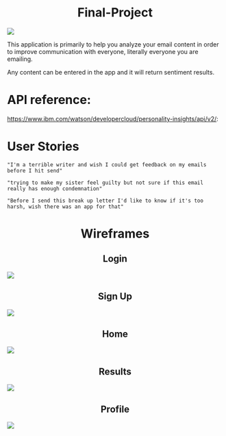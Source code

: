 <h1 align="center"> Final-Project </h1>

![](https://media.giphy.com/media/9nt9NckauzqJG/source.gif)


This application is primarily to help you analyze your email content in order to improve communication with everyone, literally everyone you are emailing.

Any content can be entered in the app and it will return sentiment results.


# API reference:

https://www.ibm.com/watson/developercloud/personality-insights/api/v2/:

# User Stories

`"I'm a terrible writer and wish I could get feedback on my emails before I hit send"`

`"trying to make my sister feel guilty but not sure if this email really has enough condemnation"`

`"Before I send this break up letter I'd like to know if it's too harsh, wish there was an app for that"`



<h1 align="center"> Wireframes  </h1>

<h2 align="center"> Login  </h2> 
 
![](http://i.imgur.com/hatCEZq.png)
        
 <h2 align="center"> Sign Up  </h2> 
  
![](http://i.imgur.com/ju1HNdW.png)
 
 <h2 align="center"> Home  </h2> 
 
![](http://i.imgur.com/rdRjusn.png)
 <h2 align="center"> Results  </h2> 
 
![](http://i.imgur.com/FFlEOJ7.png)
 <h2 align="center"> Profile  </h2> 
 
![](http://i.imgur.com/eHHd6mw.png)




